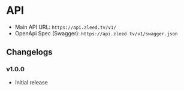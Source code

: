 # API

- Main API URL: `https://api.zleed.tv/v1/`
- OpenApi Spec (Swagger): `https://api.zleed.tv/v1/swagger.json`

## Changelogs

### v1.0.0

- Initial release